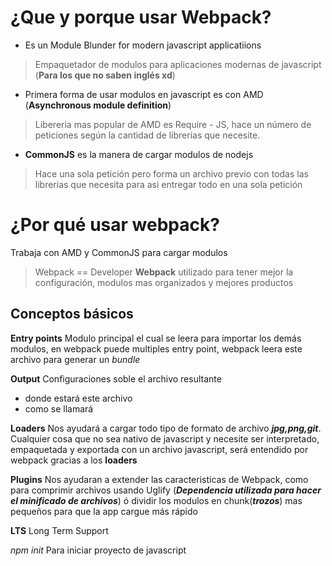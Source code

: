 # ¿Que y porque usar Webpack?
- Es un Module Blunder for modern javascript applicatiions
> Empaquetador de modulos para aplicaciones modernas de javascript (**Para los que no saben inglés xd**)

- Primera forma de usar modulos en javascript es con AMD (**Asynchronous module definition**)
> Libereria mas popular de AMD es Require - JS, hace un número de peticiones según la cantidad de librerias que necesite.

- **CommonJS** es la manera de cargar modulos de nodejs
> Hace una sola petición pero forma un archivo previo con todas las librerias que necesita para asi entregar todo en una sola petición

# ¿Por qué usar webpack?
Trabaja con AMD y CommonJS para cargar modulos
> Webpack == Developer 
**Webpack** utilizado para tener mejor la configuración, modulos mas organizados y mejores productos


## Conceptos básicos
**Entry points** Modulo principal el cual se leera para importar los demás modulos, en webpack puede multiples entry point, webpack leera este archivo para generar un _bundle_

**Output** Configuraciones soble el archivo resultante 
- donde estará este archivo
- como se llamará

**Loaders** Nos ayudará a cargar todo tipo de formato de archivo _**jpg,png,git**_. Cualquier cosa que no sea nativo de javascript y necesite ser interpretado, empaquetada y exportada con un archivo javascript, será entendido por webpack gracias a los **loaders**


**Plugins** Nos ayudaran a extender las caracteristicas de Webpack, como para comprimir archivos usando Uglify (_**Dependencia utilizada para hacer el minificado de archivos**_) ó dividir los modulos en chunk(_**trozos**_) mas pequeños para que la app cargue más rápido

**LTS** Long Term Support

*npm init* Para iniciar proyecto de javascript


